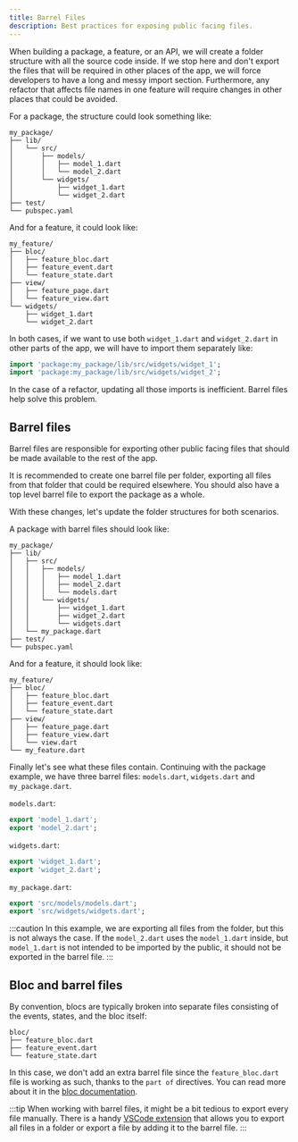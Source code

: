 ```yaml
---
title: Barrel Files
description: Best practices for exposing public facing files.
---
```


When building a package, a feature, or an API, we will create a folder structure with all the source code inside. If we stop here and don't export the files that will be required in other places of the app, we will force developers to have a long and messy import section. Furthermore, any refactor that affects file names in one feature will require changes in other places that could be avoided.

For a package, the structure could look something like:

```text
my_package/
├── lib/
│   └── src/
│       ├── models/
│       │   ├── model_1.dart
│       │   └── model_2.dart
│       └── widgets/
│           ├── widget_1.dart
│           └── widget_2.dart
├── test/
└── pubspec.yaml
```

And for a feature, it could look like:

```text
my_feature/
├── bloc/
│   ├── feature_bloc.dart
│   ├── feature_event.dart
│   └── feature_state.dart
├── view/
│   ├── feature_page.dart
│   └── feature_view.dart
└── widgets/
    ├── widget_1.dart
    └── widget_2.dart
```

In both cases, if we want to use both `widget_1.dart` and `widget_2.dart` in other parts of the app, we will have to import them separately like:

```dart
import 'package:my_package/lib/src/widgets/widget_1';
import 'package:my_package/lib/src/widgets/widget_2';
```

In the case of a refactor, updating all those imports is inefficient. Barrel files help solve this problem.

## Barrel files

Barrel files are responsible for exporting other public facing files that should be made available to the rest of the app.

It is recommended to create one barrel file per folder, exporting all files from that folder that could be required elsewhere. You should also have a top level barrel file to export the package as a whole.

With these changes, let's update the folder structures for both scenarios.

A package with barrel files should look like:

```text
my_package/
├── lib/
│   ├── src/
│   │   ├── models/
│   │   │   ├── model_1.dart
│   │   │   ├── model_2.dart
│   │   │   └── models.dart
│   │   └── widgets/
│   │       ├── widget_1.dart
│   │       ├── widget_2.dart
│   │       └── widgets.dart
│   └── my_package.dart
├── test/
└── pubspec.yaml
```

And for a feature, it should look like:

```text
my_feature/
├── bloc/
│   ├── feature_bloc.dart
│   ├── feature_event.dart
│   └── feature_state.dart
├── view/
│   ├── feature_page.dart
│   ├── feature_view.dart
│   └── view.dart
└── my_feature.dart
```

Finally let's see what these files contain. Continuing with the package example, we have three barrel files: `models.dart`, `widgets.dart` and `my_package.dart`.

`models.dart`:

```dart
export 'model_1.dart';
export 'model_2.dart';
```

`widgets.dart`:

```dart
export 'widget_1.dart';
export 'widget_2.dart';
```

`my_package.dart`:

```dart
export 'src/models/models.dart';
export 'src/widgets/widgets.dart';
```

:::caution
In this example, we are exporting all files from the folder, but this is not always the case. If the `model_2.dart` uses the `model_1.dart` inside, but `model_1.dart` is not intended to be imported by the public, it should not be exported in the barrel file.
:::

## Bloc and barrel files

By convention, blocs are typically broken into separate files consisting of the events, states, and the bloc itself:

```text
bloc/
├── feature_bloc.dart
├── feature_event.dart
└── feature_state.dart
```

In this case, we don't add an extra barrel file since the `feature_bloc.dart` file is working as such, thanks to the `part of` directives. You can read more about it in the [bloc documentation][bloc_documentation].

:::tip
When working with barrel files, it might be a bit tedious to export every file manually. There is a handy [VSCode extension][vscode_extension] that allows you to export all files in a folder or export a file by adding it to the barrel file.
:::

[bloc_documentation]: https://bloclibrary.dev/#/flutterlogintutorial?id=authentication-bloc
[vscode_extension]: https://github.com/orestesgaolin/dart-export-index
